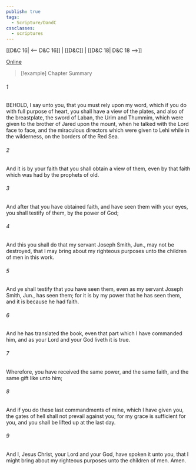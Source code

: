 ```yaml
---
publish: true
tags:
  - Scripture/DandC
cssclasses:
  - scriptures
---
```

[[D&C 16| <-- D&C 16]] | [[D&C]] | [[D&C 18| D&C 18 -->]]

[Online](https://churchofjesuschrist.org/study/scriptures/dc-testament/dc/17?lang=eng)

>[!example] Chapter Summary
>
###### 1
BEHOLD, I say unto you, that you must rely upon my word, which if you do with full purpose of heart, you shall have a view of the plates, and also of the breastplate, the sword of Laban, the Urim and Thummim, which were given to the brother of Jared upon the mount, when he talked with the Lord face to face, and the miraculous directors which were given to Lehi while in the wilderness, on the borders of the Red Sea.
###### 2
And it is by your faith that you shall obtain a view of them, even by that faith which was had by the prophets of old.
###### 3
And after that you have obtained faith, and have seen them with your eyes, you shall testify of them, by the power of God;
###### 4
And this you shall do that my servant Joseph Smith, Jun., may not be destroyed, that I may bring about my righteous purposes unto the children of men in this work.
###### 5
And ye shall testify that you have seen them, even as my servant Joseph Smith, Jun., has seen them; for it is by my power that he has seen them, and it is because he had faith.
###### 6
And he has translated the book, even that part which I have commanded him, and as your Lord and your God liveth it is true.
###### 7
Wherefore, you have received the same power, and the same faith, and the same gift like unto him;
###### 8
And if you do these last commandments of mine, which I have given you, the gates of hell shall not prevail against you; for my grace is sufficient for you, and you shall be lifted up at the last day.
###### 9
And I, Jesus Christ, your Lord and your God, have spoken it unto you, that I might bring about my righteous purposes unto the children of men. Amen.




